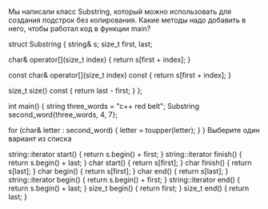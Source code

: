 Мы написали класс Substring, который можно использовать для создания подстрок без копирования. 
Какие методы надо добавить в него, чтобы работал код в функции main?

struct Substring {
  string& s;
  size_t first, last;

  char& operator[](size_t index) {
    return s[first + index];
  }

  const char& operator[](size_t index) const {
    return s[first + index];
  }

  size_t size() const {
    return last - first;
  }
};

int main() {
  string three_words = "c++ red belt";
  Substring second_word{three_words, 4, 7};

  for (char& letter : second_word) {
    letter = toupper(letter);
  }
}
Выберите один вариант из списка

string::iterator start() { return s.begin() + first; } string::iterator finish() { return s.begin() + last; }
char start() { return s[first]; } char finish() { return s[last]; }
char begin() { return s[first]; } char end() { return s[last]; }
string::iterator begin() { return s.begin() + first; } string::iterator end() { return s.begin() + last; }
size_t begin() { return first; } size_t end() { return last; }